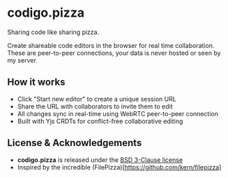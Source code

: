 # codigo.pizza

Sharing code like sharing pizza.

Create shareable code editors in the browser for real time collaboration. These are peer-to-peer connections, your data is never hosted or seen by my server. 

## How it works

- Click "Start new editor" to create a unique session URL
- Share the URL with collaborators to invite them to edit
- All changes sync in real-time using WebRTC peer-to-peer connection
- Built with Yjs CRDTs for conflict-free collaborative editing

## License & Acknowledgements

- **codigo.pizza** is released under the [BSD 3-Clause license](https://github.com/Linnk/codigo.pizza/blob/main/LICENSE)
- Inspired by the incredible (FilePizza)[https://github.com/kern/filepizza]
